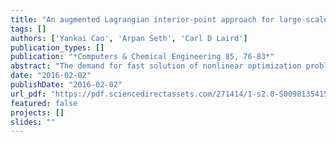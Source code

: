 ```yaml
---
title: "An augmented Lagrangian interior-point approach for large-scale NLP problems on graphics processing units"
tags: []
authors: ['Yankai Cao', 'Arpan Seth', 'Carl D Laird']
publication_types: []
publication: "*Computers & Chemical Engineering 85, 76-83*"
abstract: "The demand for fast solution of nonlinear optimization problems, coupled with the emergence of new concurrent computing architectures, drives the need for parallel algorithms to solve challenging nonlinear programming (NLP) problems. In this paper, we propose an augmented Lagrangian interior-point approach for general NLP problems that solves in parallel on a Graphics processing unit (GPU). The algorithm is iterative at three levels. The first level replaces the original problem by a sequence of bound-constrained optimization problems using an augmented Lagrangian method. Each of these bound-constrained problems is solved using a nonlinear interior-point method. Inside the interior-point method, the barrier sub-problems are solved using a variation of Newton's method, where the linear system is solved using a preconditioned conjugate gradient (PCG) method, which is implemented efficiently on a GPU in parallel. This algorithm shows an order of magnitude speedup on several test problems from the COPS test set."
date: "2016-02-02"
publishDate: "2016-02-02"
url_pdf: "https://pdf.sciencedirectassets.com/271414/1-s2.0-S0098135415X00135/1-s2.0-S0098135415003257/am.pdf?X-Amz-Security-Token=IQoJb3JpZ2luX2VjEGkaCXVzLWVhc3QtMSJHMEUCIBzgXBhSRml41DeM7J26ZroorGasGGJDQfU%2FtP51wB8FAiEAgCp8gQ%2FAspfWyR97IIrAZ61JhtFr6CmywUB0oPwm0Q4quwUIov%2F%2F%2F%2F%2F%2F%2F%2F%2F%2FARAFGgwwNTkwMDM1NDY4NjUiDP%2FMPQY84qPhrk4CfyqPBUVXmwZ9hdVRnyBpz5kMBaVTydgFvOcpwt%2FIM8NK%2BbC5IXSf07nd9iL0aEb0CBZ6AqbmDNL3Jo63icej8mqK5MleBNMtsZ1ysxN%2Blmfj8AaVfJc9tEoKxutc97kBDrTEeTwJWTRR1boHz3bF5V4FuPTf%2F5iULCz226092ccL8oyTGNpN5Ny5ZomW%2BWr3GQYM0pa5jeseIS61qH7cuaTlezInca69RpHLM6RqO2BN7JjA4KHfoU0sGAX%2B5QkXnfw62UJi7t1JyFm7gskjYoFxAIcqKQEQCKDfCpp0Fi5cR4rQFlZhVWHPDI2IiVXgvjxfHGKB6XJxQB9bj7R2EPHMaRqcN6DD7C7bk2quTcD5mZmQxOG9FcEBeAfxAsdW%2BZKuxcs%2B1%2Fw1l4gn7wmgfLtE5wLuINJZkJ7s3UmXcobjTXcIrGOmpw%2FgQ7PfGYr4DEhvZcKa2c4O64Y%2BKKOczh95QvEmbGtLGVvRCrLZeu6GSycQ0lBqMy%2B8wMTdMU2oaEdeTvGFJXyTCh1VZ5o1%2FhYkg6PD%2Bxni%2FMz36POK5aKE1vrn5cYQ7x36lwK3Fy0pEXJvNzsdS9S0ui06UQ3CGSU1GMMG8Q4VvjKPVilWYDwFXdxDj1xRMB1CSraPrZ%2FJIt34286byhn1%2BMRlGflc%2FlHiekrEvtZlQssTDwtpDcY2IgFonran8kw8iw8RYdxcrVeRKyKhudCAChF1fim3H%2BHzmavBMc5bYmtryIRH3Hx6h%2FcCtZI9cLNmg0FyfMu5RXXQrsOD%2BUcNTFXqWZFa802%2B7gza3bq6wKXWwkGAWXxR80lvoFF09UH5Fl6sZpsXGmpEAm8QIi2mYKbm6qiw9q3PhJHxc0%2BAZRQpWEDOBmxZlV4w4PHWxAY6sQGCtqY7MVTAsBeSfD2on2w611aas6ncVbs60olIz1YSG6oOCM%2B2YZrtSE2J4B8qD76YJR3wX7teEf7ZWJ1LeL%2BQcjdXlhROLwwT0oL9CHpB5YJiH4SxPFoAbaoQnjeFrdeNBksMiYei9N0PN%2FBhm3rl4HwOOjD%2FYNeg8PI%2FaICfz19d5LqXVkaASQz8YZ1tJNoyyApzc2L8fIVKeNNutaYoiuvadLQiMyIDN0Vy%2BkKoWQc%3D&X-Amz-Algorithm=AWS4-HMAC-SHA256&X-Amz-Date=20250808T095552Z&X-Amz-SignedHeaders=host&X-Amz-Expires=300&X-Amz-Credential=ASIAQ3PHCVTYT247KUAH%2F20250808%2Fus-east-1%2Fs3%2Faws4_request&X-Amz-Signature=84f63fb2be0b87b1fb5fd8692688cb63b919e1278c2892c8c7ac888e4d0b46a0&hash=ff091669adff2726be3dda1955064ae4b94c216a2e775c2e21cdb8b6a6e17826&host=68042c943591013ac2b2430a89b270f6af2c76d8dfd086a07176afe7c76c2c61&pii=S0098135415003257&tid=pdf-6dd49a84-1bb4-4c7e-82ca-4ed923f14ae3&sid=f54806a781bde240c29ad5777af0401b6816gxrqb&type=client&kca=eyJrZXkiOiI2enN6K01XYitnalZjZWFRSHc2NmNMQk9MbVkySHRrM25BamJtN1YreVU4Vi82REdtSjcvVUxkOFVPd2lpWUFFd0FBRXlDWGRpejNySkNQUlBZajIxNkd3aithVm1IeUhLTzNNUTFQRUFzdDlNNWM4bzJHK09FQVZteGpsajNkY2YyaFBCSy9WdjlaS1lNWVVycjc1dkhGRWxjTTZIdEhZeHdPbzRRanBndUhQSEswNDRnPT0iLCJpdiI6ImFjMGYwZWM0MDdkOGVmMzE0YmMzNTAzZTJmZmZjOTQ0In0=_1754646983098"
featured: false
projects: []
slides: ""
---
```

